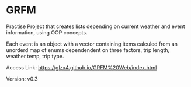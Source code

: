 # GRFM

Practise Project that creates lists depending on current weather and event information, using OOP concepts.

Each event is an object with a vector containing items calculed from an unorderd map of enums dependendent on three factors, trip length, weather temp, trip type.

Access Link: https://glzx4.github.io/GRFM%20Web/index.html


Version: v0.3
